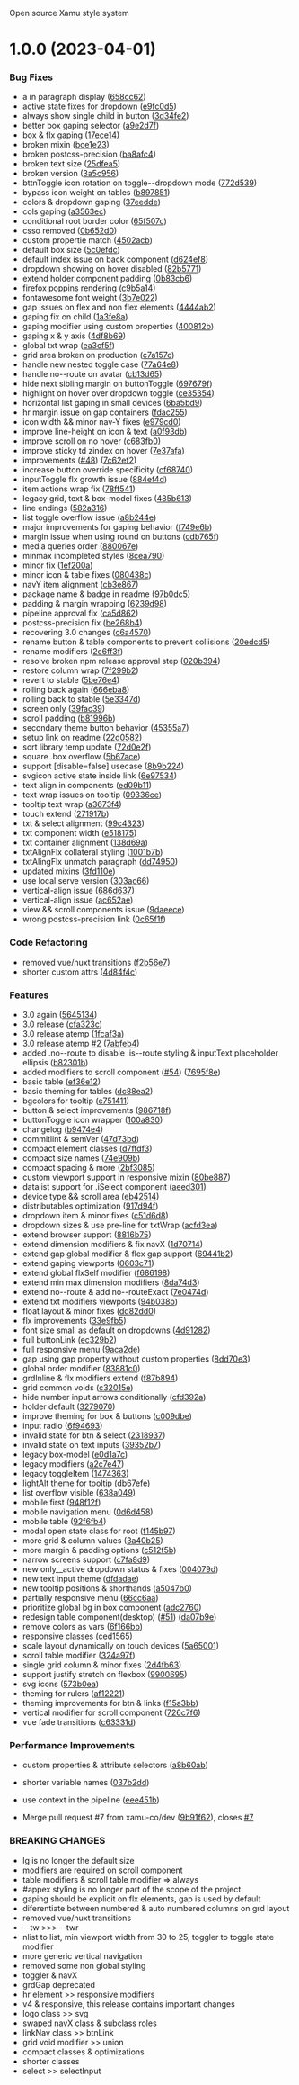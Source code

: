 Open source Xamu style system

# 1.0.0 (2023-04-01)


### Bug Fixes

* a in paragraph display ([658cc62](https://github.com/xamu-co/style-system/commit/658cc624595a94dbf9cf079a248a823771854ea0))
* active state fixes for dropdown ([e9fc0d5](https://github.com/xamu-co/style-system/commit/e9fc0d57581da6e97024a5b024b49af21830ee77))
* always show single child in button ([3d34fe2](https://github.com/xamu-co/style-system/commit/3d34fe2786f4225516f6adeb21f6268b1b4a3602))
* better box gaping selector ([a9e2d7f](https://github.com/xamu-co/style-system/commit/a9e2d7f1cb94bfde1524c888c2781243685c32da))
* box & flx gaping ([17ece14](https://github.com/xamu-co/style-system/commit/17ece14cbc0cfc7b7786b467fb3bda463deae97b))
* broken mixin ([bce1e23](https://github.com/xamu-co/style-system/commit/bce1e2324f1f76f82c6242b5a88ee46b1d92ef8c))
* broken postcss-precision ([ba8afc4](https://github.com/xamu-co/style-system/commit/ba8afc442310d15b2ce3423c52e9dc8f270e94f9))
* broken text size ([25dfea5](https://github.com/xamu-co/style-system/commit/25dfea598ac4cb385df6736e6067be05955e708e))
* broken version ([3a5c956](https://github.com/xamu-co/style-system/commit/3a5c9567839ba379654ae33c949e8bb66ca07089))
* bttnToggle icon rotation on toggle--dropdown mode ([772d539](https://github.com/xamu-co/style-system/commit/772d539b9f3fb37818021b9075ae8dfc42d8eb6f))
* bypass icon weight on tables ([b897851](https://github.com/xamu-co/style-system/commit/b897851aafc04bba11e5dd9f88384ee4260d4b57))
* colors & dropdown gaping ([37eedde](https://github.com/xamu-co/style-system/commit/37eedde0c90abc41f24cfbf2f5e7c7e177605d25))
* cols gaping ([a3563ec](https://github.com/xamu-co/style-system/commit/a3563ecbe6c85bcfc6ce5069288c6592e472c074))
* conditional root border color ([65f507c](https://github.com/xamu-co/style-system/commit/65f507cb677ca7c93ba228d315cba0ff4bb09952))
* csso removed ([0b652d0](https://github.com/xamu-co/style-system/commit/0b652d0cfdb387501dff1c671173db4127b69935))
* custom propertie match ([4502acb](https://github.com/xamu-co/style-system/commit/4502acb56e42429755a08cc1733e0302b37935ed))
* default box size ([5c0efdc](https://github.com/xamu-co/style-system/commit/5c0efdc1499ecdc7cc31f08c5e1ce4be48e82ec2))
* default index issue on back component ([d624ef8](https://github.com/xamu-co/style-system/commit/d624ef8556cbe3134b9d3cfc5e81fbd094472a93))
* dropdown showing on hover disabled ([82b5771](https://github.com/xamu-co/style-system/commit/82b577108d902c910ad198bc60eb4b6a6dea4ea7))
* extend holder component padding ([0b83cb6](https://github.com/xamu-co/style-system/commit/0b83cb655399a3b97f7927ab672f60e27ce4430b))
* firefox poppins rendering ([c9b5a14](https://github.com/xamu-co/style-system/commit/c9b5a14bb77ba1b98fe370983f20e5a4d560dd23))
* fontawesome font weight ([3b7e022](https://github.com/xamu-co/style-system/commit/3b7e022045a404e8131f234fcc76f24f16985f23))
* gap issues on flex and non flex elements ([4444ab2](https://github.com/xamu-co/style-system/commit/4444ab29bb6bdd4e8c8ad101b0fd29bcd218b3f8))
* gaping fix on child ([1a3fe8a](https://github.com/xamu-co/style-system/commit/1a3fe8ac9039df0803adab3b9f34563a4a7ceec5))
* gaping modifier using custom properties ([400812b](https://github.com/xamu-co/style-system/commit/400812bc7917f210d7b95842c7725cb094ba3f87))
* gaping x & y axis ([4df8b69](https://github.com/xamu-co/style-system/commit/4df8b69b56bd439c098a421bdebba637f847a597))
* global txt wrap ([ea3cf5f](https://github.com/xamu-co/style-system/commit/ea3cf5f42d293b230339bddd346f7934607317d2))
* grid area broken on production ([c7a157c](https://github.com/xamu-co/style-system/commit/c7a157cb273ec86fb2f86a89b12ecc7f12bdb57f))
* handle new nested toggle case ([77a64e8](https://github.com/xamu-co/style-system/commit/77a64e864b68e8dfcee0ad6f2a571c299b5ef3d3))
* handle no--route on avatar ([cb13d65](https://github.com/xamu-co/style-system/commit/cb13d653aa3584d44242efdf12fe9d1befa11df8))
* hide next sibling margin on buttonToggle ([697679f](https://github.com/xamu-co/style-system/commit/697679f1bbe4a8c47d613d163710ba6bc9abcc31))
* highlight on hover over dropdown toggle ([ce35354](https://github.com/xamu-co/style-system/commit/ce35354ce2abaac00c84dedbb235dbc6dbdfadd8))
* horizontal list gaping in small devices ([6ba5bd9](https://github.com/xamu-co/style-system/commit/6ba5bd9fee09e8cf153f79d2d52c7e2fd1f971ce))
* hr margin issue on gap containers ([fdac255](https://github.com/xamu-co/style-system/commit/fdac25526b6e3c63b2a5d8d9a3d0bc7cea735d79))
* icon width && minor nav-Y fixes ([e979cd0](https://github.com/xamu-co/style-system/commit/e979cd0ba214f4a2191b378ac78e22870f272e27))
* improve line-height on icon & text ([a0f93db](https://github.com/xamu-co/style-system/commit/a0f93dbb17f0dd46418d2eac8b0fc545ab793c0a))
* improve scroll on no hover ([c683fb0](https://github.com/xamu-co/style-system/commit/c683fb0ef0720f5310b2add2100a282d4effde1d))
* improve sticky td zindex on hover ([7e37afa](https://github.com/xamu-co/style-system/commit/7e37afa1f511ced7e2b11e0fc6330eff2cce7906))
* improvements ([#48](https://github.com/xamu-co/style-system/issues/48)) ([7c62ef2](https://github.com/xamu-co/style-system/commit/7c62ef2605cf1d712c7f1415aea127287c0ab5dc))
* increase button override specificity ([cf68740](https://github.com/xamu-co/style-system/commit/cf687404a0232dbcdb03debb546e727393e003cb))
* inputToggle flx growth issue ([884ef4d](https://github.com/xamu-co/style-system/commit/884ef4d3475b745a996a621705ec9d691aa0e8b2))
* item actions wrap fix ([78ff541](https://github.com/xamu-co/style-system/commit/78ff54113027423ed8f9abdbf7632c8efe8894f8))
* legacy grid, text & box-model fixes ([485b613](https://github.com/xamu-co/style-system/commit/485b613c70fb4510a4740c40b9ee7ea8b230d9cc))
* line endings ([582a316](https://github.com/xamu-co/style-system/commit/582a3161fffd64ce604ed31707f73d16f1499944))
* list toggle overflow issue ([a8b244e](https://github.com/xamu-co/style-system/commit/a8b244e3116fae1b775dd456d800c0b844a6171a))
* major improvements for gaping behavior ([f749e6b](https://github.com/xamu-co/style-system/commit/f749e6bc33a2abea61a40ebd1a39f5abe2a616c5))
* margin issue when using round on buttons ([cdb765f](https://github.com/xamu-co/style-system/commit/cdb765f18602410eceb7aca9271d624ba04deee6))
* media queries order ([880067e](https://github.com/xamu-co/style-system/commit/880067e1600d9ff3fd94f4638460c89ab7d5f19c))
* minmax incompleted styles ([8cea790](https://github.com/xamu-co/style-system/commit/8cea79024229e8f6e7824497d512a9eaaba9db87))
* minor fix ([1ef200a](https://github.com/xamu-co/style-system/commit/1ef200a0f0529e01cff30732b28560743b6ae9a7))
* minor icon & table fixes ([080438c](https://github.com/xamu-co/style-system/commit/080438cb31e2e227ce666e8f2f5731591c6a784c))
* navY item alignment ([cb3e867](https://github.com/xamu-co/style-system/commit/cb3e867d6f4d7c45911d4a2914668a716ed9dfb1))
* package name & badge in readme ([97b0dc5](https://github.com/xamu-co/style-system/commit/97b0dc56c77cfbc14a7a35cf02a9c7a4da125309))
* padding & margin wrapping ([6239d98](https://github.com/xamu-co/style-system/commit/6239d9800b4bad86789d88851373de565396e0fc))
* pipeline approval fix ([ca5d862](https://github.com/xamu-co/style-system/commit/ca5d8629c567d7fd33fc72954d61b7d198e31a03))
* postcss-precision fix ([be268b4](https://github.com/xamu-co/style-system/commit/be268b48cb40b2438c31e0f9252f439a0a6acade))
* recovering 3.0 changes ([c6a4570](https://github.com/xamu-co/style-system/commit/c6a4570516e0747f51909e6a2ec0cf6ca85b3e03))
* rename button & table components to prevent collisions ([20edcd5](https://github.com/xamu-co/style-system/commit/20edcd5a3134181005c682ea47901cc3cc10a617))
* rename modifiers ([2c6ff3f](https://github.com/xamu-co/style-system/commit/2c6ff3fa2332d4f22373bda5253f2bec7f3c48f0))
* resolve broken npm release approval step ([020b394](https://github.com/xamu-co/style-system/commit/020b3946a3b44ea671ec758450ce4ba630469f05))
* restore column wrap ([7f299b2](https://github.com/xamu-co/style-system/commit/7f299b2902e27ccfdfa474e703a849839d30edd3))
* revert to stable ([5be76e4](https://github.com/xamu-co/style-system/commit/5be76e4d453be0086e42f489007304568693e4cc))
* rolling back again ([666eba8](https://github.com/xamu-co/style-system/commit/666eba8952060d6fe40c52718af484134716bfb8))
* rolling back to stable ([5e3347d](https://github.com/xamu-co/style-system/commit/5e3347d92e224f9d9941a476e992bbce36a7d7e8))
* screen only ([39fac39](https://github.com/xamu-co/style-system/commit/39fac3992ebf4b230cc5010b38e8a0075bbce76c))
* scroll padding ([b81996b](https://github.com/xamu-co/style-system/commit/b81996b897dab30e236e62276dd0518f0dc6d7e9))
* secondary theme button behavior ([45355a7](https://github.com/xamu-co/style-system/commit/45355a7c19e619092987741ff710f50d2832831c))
* setup link on readme ([22d0582](https://github.com/xamu-co/style-system/commit/22d058287d7f619b25a640e896a190991b5800c3))
* sort library temp update ([72d0e2f](https://github.com/xamu-co/style-system/commit/72d0e2fb86cefe60b96f21f52a68c649927b6313))
* square .box overflow ([5b67ace](https://github.com/xamu-co/style-system/commit/5b67acef7c188a4278d221918ef23671515a0b10))
* support [disable=false] usecase ([8b9b224](https://github.com/xamu-co/style-system/commit/8b9b2244c5a5c05305dda88a1eeff6538fa1c84d))
* svgicon active state inside link ([6e97534](https://github.com/xamu-co/style-system/commit/6e97534f980fec498f0e176a37d334fb44e01068))
* text align in components ([ed09b11](https://github.com/xamu-co/style-system/commit/ed09b11c78f35c88c6915b961d30ee319c1e1cdd))
* text wrap issues on tooltip ([09336ce](https://github.com/xamu-co/style-system/commit/09336ce19a5c5d95c1e0f29aa4594841f72c0298))
* tooltip text wrap ([a3673f4](https://github.com/xamu-co/style-system/commit/a3673f437793f74bbeb328d87c7e8989bc190bdf))
* touch extend ([271917b](https://github.com/xamu-co/style-system/commit/271917b35560b011f33cb1c809475fb7d4e25a9c))
* txt & select alignment ([99c4323](https://github.com/xamu-co/style-system/commit/99c4323e4130a8d5e1cc2d356bca4013e0e8e501))
* txt component width ([e518175](https://github.com/xamu-co/style-system/commit/e518175a9e03be90c7d560ef8b8af4438971cdd7))
* txt container alignment ([138d69a](https://github.com/xamu-co/style-system/commit/138d69ab9b03d65a18bc4efe10e58d42e8ba0f5c))
* txtAlignFlx collateral styling ([1001b7b](https://github.com/xamu-co/style-system/commit/1001b7becf7814c4296b95aa5a745cc7649d74ea))
* txtAlingFlx unmatch paragraph ([dd74950](https://github.com/xamu-co/style-system/commit/dd74950179038e9bcba99e1a8d6f5da68ca29560))
* updated mixins ([3fd110e](https://github.com/xamu-co/style-system/commit/3fd110e123a74cdf90214432c0b0343257d7bf6a))
* use local serve version ([303ac66](https://github.com/xamu-co/style-system/commit/303ac665e84c05e14756e0108541d92ecf3207e0))
* vertical-align issue ([686d637](https://github.com/xamu-co/style-system/commit/686d6379423b4196692d1100552057e7715ba21c))
* vertical-align issue ([ac652ae](https://github.com/xamu-co/style-system/commit/ac652ae799a02965ae303902844a093e2dd2db33))
* view && scroll components issue ([9daeece](https://github.com/xamu-co/style-system/commit/9daeecef0e839a5f16c776953dd6869c603b3421))
* wrong postcss-precision link ([0c65f1f](https://github.com/xamu-co/style-system/commit/0c65f1fc8665575f6e31554c444221bf9e168670))


### Code Refactoring

* removed vue/nuxt transitions ([f2b56e7](https://github.com/xamu-co/style-system/commit/f2b56e7d07797648e0acd90ae162a07e71ef6f60))
* shorter custom attrs ([4d84f4c](https://github.com/xamu-co/style-system/commit/4d84f4c1211a045ddc0aeedd360477a26dfd006b))


### Features

* 3.0 again ([5645134](https://github.com/xamu-co/style-system/commit/56451340424878fc38d1571bdd39945de5e52582))
* 3.0 release ([cfa323c](https://github.com/xamu-co/style-system/commit/cfa323c153c1edd4a1888572f8363d8814e67b13))
* 3.0 release atemp ([1fcaf3a](https://github.com/xamu-co/style-system/commit/1fcaf3a5b4505cebfca9c413c80cf0cc1f0026b3))
* 3.0 release atemp [#2](https://github.com/xamu-co/style-system/issues/2) ([7abfeb4](https://github.com/xamu-co/style-system/commit/7abfeb4dcf0b30e260b4ed9f353ff160fbdbeec9))
* added .no--route to disable .is--route styling & inputText placeholder ellipsis ([b82301b](https://github.com/xamu-co/style-system/commit/b82301b0e412617da0bd3d4836b45bcdaa5300ed))
* added modifiers to scroll component ([#54](https://github.com/xamu-co/style-system/issues/54)) ([7695f8e](https://github.com/xamu-co/style-system/commit/7695f8eedff4164d5a9fb72634c08f9e17e9e398))
* basic table ([ef36e12](https://github.com/xamu-co/style-system/commit/ef36e12665f07700ce54adf43e56cfeef420244c))
* basic theming for tables ([dc88ea2](https://github.com/xamu-co/style-system/commit/dc88ea2240bbeb602bc78dd14b3f01e4f3141baf))
* bgcolors for tooltip ([e751411](https://github.com/xamu-co/style-system/commit/e7514116009d41c87ddd36318f630f7c5b7d8e74))
* button & select improvements ([986718f](https://github.com/xamu-co/style-system/commit/986718f94cba35904930718e69d889bcd8b54be2))
* buttonToggle icon wrapper ([100a830](https://github.com/xamu-co/style-system/commit/100a830b512668c6da8d62a04312a716f345d338))
* changelog ([b9474e4](https://github.com/xamu-co/style-system/commit/b9474e405a49b78b0ff40ea35ba152153637895e))
* commitlint & semVer ([47d73bd](https://github.com/xamu-co/style-system/commit/47d73bd91475719abf8e11816bb740949aea00ae))
* compact element classes ([d7ffdf3](https://github.com/xamu-co/style-system/commit/d7ffdf382772e596d462295a69502b1d51f5d7f9))
* compact size names ([74e909b](https://github.com/xamu-co/style-system/commit/74e909b68b82822228212f73b1c2b49218d75a6b))
* compact spacing & more ([2bf3085](https://github.com/xamu-co/style-system/commit/2bf3085027806747a110d83f93c738acf01ec7e7))
* custom viewport support in responsive mixin ([80be887](https://github.com/xamu-co/style-system/commit/80be88774125ade8ffe0178090712021eb0228df))
* datalist support for .iSelect component ([aeed301](https://github.com/xamu-co/style-system/commit/aeed30142e440781552dfa95ff03b5be98e7b716))
* device type && scroll area ([eb42514](https://github.com/xamu-co/style-system/commit/eb42514bcaaa3caaea4086df32473f44032390f7))
* distributables optimization ([917d94f](https://github.com/xamu-co/style-system/commit/917d94fafecb833508031fa91924e9bc4501d4fb))
* dropdown item & minor fixes ([c51d6d8](https://github.com/xamu-co/style-system/commit/c51d6d82cd3338ab0f34529555fa16379c91438e))
* dropdown sizes & use pre-line for txtWrap ([acfd3ea](https://github.com/xamu-co/style-system/commit/acfd3ea3699fff26ca5877b398749f03e3573e98))
* extend browser support ([8816b75](https://github.com/xamu-co/style-system/commit/8816b7502ca35d6e1f55333a9f4a4f70cb37bdc9))
* extend dimension modifiers & fix navX ([1d70714](https://github.com/xamu-co/style-system/commit/1d70714644d35ca4c5b6e389c5da4ea08cfd022d))
* extend gap global modifier & flex gap support ([69441b2](https://github.com/xamu-co/style-system/commit/69441b22ff7fdf925289c1a91006f973faa8bcac))
* extend gaping viewports ([0603c71](https://github.com/xamu-co/style-system/commit/0603c7141177f1d830f2d272e940207964890f17))
* extend global flxSelf modifier ([f686198](https://github.com/xamu-co/style-system/commit/f686198a1540e087bdb2e24805f580434e2f3cd7))
* extend min max dimension modifiers ([8da74d3](https://github.com/xamu-co/style-system/commit/8da74d32826e7593275344fcd49fe7cdc5f83d29))
* extend no--route & add no--routeExact ([7e0474d](https://github.com/xamu-co/style-system/commit/7e0474d0d39d16147dce2ea8612f4bdc8191d276))
* extend txt modifiers viewports ([94b038b](https://github.com/xamu-co/style-system/commit/94b038bdf2b6c178a76aa1e1ed33b75650e956ab))
* float layout & minor fixes ([dd82dd0](https://github.com/xamu-co/style-system/commit/dd82dd00813dd39821a3ec442492af27fde5bdf5))
* flx improvements ([33e9fb5](https://github.com/xamu-co/style-system/commit/33e9fb5c427e7366180036a113bdd48ef2757af2))
* font size small as default on dropdowns ([4d91282](https://github.com/xamu-co/style-system/commit/4d912821edb6358691f8ac0c5105bfa7b99abd2d))
* full buttonLink ([ec329b2](https://github.com/xamu-co/style-system/commit/ec329b29369cfb4f2bb8b739d121562643f4cde8))
* full responsive menu ([9aca2de](https://github.com/xamu-co/style-system/commit/9aca2de180aa2ed4eba51cc76a6aa6aa04e26883))
* gap using gap property without custom properties ([8dd70e3](https://github.com/xamu-co/style-system/commit/8dd70e31a0e932ce5e15114da7cc11266eddd7e2))
* global order modifier ([83881c0](https://github.com/xamu-co/style-system/commit/83881c0750ffb5d3f305daa0dba9981232c95728))
* grdInline & flx modifiers extend ([f87b894](https://github.com/xamu-co/style-system/commit/f87b894972523f548462f373be4027547b424f5a))
* grid common voids ([c32015e](https://github.com/xamu-co/style-system/commit/c32015e9d3fb380a53bef7b01f89a022c6364768))
* hide number input arrows conditionally ([cfd392a](https://github.com/xamu-co/style-system/commit/cfd392a755b02533a4eff9f747e64054196a680a))
* holder default ([3279070](https://github.com/xamu-co/style-system/commit/327907055f0619665fd63efcdc52e9c733a5471b))
* improve theming for box & buttons ([c009dbe](https://github.com/xamu-co/style-system/commit/c009dbe7536ec55aea992caf679cef643c632ce2))
* input radio ([6f94693](https://github.com/xamu-co/style-system/commit/6f94693d04aba44193e9257809d3cbc6137b9260))
* invalid state for btn & select ([2318937](https://github.com/xamu-co/style-system/commit/2318937c6df3000179fc88e48051d656f4764e3e))
* invalid state on text inputs ([39352b7](https://github.com/xamu-co/style-system/commit/39352b79b5f3c609aa3c0902b64b32cfebc3fbc6))
* legacy box-model ([e0d1a7c](https://github.com/xamu-co/style-system/commit/e0d1a7c1ccbd46907078e4895b4d75b09bdb2204))
* legacy modifiers ([a2c7e47](https://github.com/xamu-co/style-system/commit/a2c7e47028f26a078b7ab90ec71c53721a3827ae))
* legacy toggleItem ([1474363](https://github.com/xamu-co/style-system/commit/1474363ff4aa693977a0d6e3f3331b7589292db4))
* lightAlt theme for tooltip ([db67efe](https://github.com/xamu-co/style-system/commit/db67efe738c4f94134bac09712312067c73d9350))
* list overflow visible ([638a049](https://github.com/xamu-co/style-system/commit/638a049860738db25509c2f8090ce2db828e2413))
* mobile first ([948f12f](https://github.com/xamu-co/style-system/commit/948f12fdc5119700ea71eadb842b2ee5cc568c21))
* mobile navigation menu ([0d6d458](https://github.com/xamu-co/style-system/commit/0d6d458aede3a442952741337a7067c8bef18511))
* mobile table ([92f6fb4](https://github.com/xamu-co/style-system/commit/92f6fb447fdad40801e9aafdf8800b6a1ca95294))
* modal open state class for root ([f145b97](https://github.com/xamu-co/style-system/commit/f145b97da2857f31851e49447f30c80cde305494))
* more grid & column values ([3a40b25](https://github.com/xamu-co/style-system/commit/3a40b25fb1017f0aca5734ef412ed53d3bd2028b))
* more margin & padding options ([c512f5b](https://github.com/xamu-co/style-system/commit/c512f5b93c7801849f719a9741faae05b0ebefc8))
* narrow screens support ([c7fa8d9](https://github.com/xamu-co/style-system/commit/c7fa8d93746596dba5c83e576630823a913ce88e))
* new only__active dropdown status & fixes ([004079d](https://github.com/xamu-co/style-system/commit/004079d1695e30273e8d6ae9dfafdd98eca3e10c))
* new text input theme ([dfdadae](https://github.com/xamu-co/style-system/commit/dfdadae6757d1a3cf529915e604289cce5ff2d92))
* new tooltip positions & shorthands ([a5047b0](https://github.com/xamu-co/style-system/commit/a5047b0e87699c39a95bf89f4a56c42a7ab595fa))
* partially responsive menu ([66cc6aa](https://github.com/xamu-co/style-system/commit/66cc6aa08e752f7b3e5c2d0bc5aac5f295e9faef))
* prioritize global bg in box component ([adc2760](https://github.com/xamu-co/style-system/commit/adc276046f9f4030952678d1039c30bf7472cc46))
* redesign table component(desktop) ([#51](https://github.com/xamu-co/style-system/issues/51)) ([da07b9e](https://github.com/xamu-co/style-system/commit/da07b9e3115ba7a381eb11161a0de7e040070cea))
* remove colors as vars ([6f166bb](https://github.com/xamu-co/style-system/commit/6f166bb779e1987bf36cf7de6e5201669ed4de27))
* responsive classes ([ced1565](https://github.com/xamu-co/style-system/commit/ced15650500954c45fe13396c8bfd9b9535da56a))
* scale layout dynamically on touch devices ([5a65001](https://github.com/xamu-co/style-system/commit/5a6500179756ea7bc9d75ddaeb9aedb947ab6624))
* scroll table modifier ([324a97f](https://github.com/xamu-co/style-system/commit/324a97feb1a13cc645a2ada1d18f93f8262fd162))
* single grid column & minor fixes ([2d4fb63](https://github.com/xamu-co/style-system/commit/2d4fb63c4b09c71d6812faa31359cb76ab4201ec))
* support justify stretch on flexbox ([9900695](https://github.com/xamu-co/style-system/commit/99006951c25a98945f689a267c358bac453caedf))
* svg icons ([573b0ea](https://github.com/xamu-co/style-system/commit/573b0ea295e39389e4284223a5c9899ba1e675d3))
* theming for rulers ([af12221](https://github.com/xamu-co/style-system/commit/af122210aaac10f9f62efec596d0b010f42448d7))
* theming improvements for btn & links ([f15a3bb](https://github.com/xamu-co/style-system/commit/f15a3bb9f554763122b18cc934e5c558e065401a))
* vertical modifier for scroll component ([726c7f6](https://github.com/xamu-co/style-system/commit/726c7f612ffa9ec0f92743da3993b96eeab5337d))
* vue fade transitions ([c63331d](https://github.com/xamu-co/style-system/commit/c63331d8de7e5a69390c04319fb0094293302740))


### Performance Improvements

* custom properties & attribute selectors ([a8b60ab](https://github.com/xamu-co/style-system/commit/a8b60ab82c22c04958d13b7db7dfb53202f3fb50))
* shorter variable names ([037b2dd](https://github.com/xamu-co/style-system/commit/037b2dd77f254c1f77992ada910c61ecc3b2a3f3))
* use context in the pipeline ([eee451b](https://github.com/xamu-co/style-system/commit/eee451bdebd74d354fe6ff7283c437b6243614a9))


* Merge pull request #7 from xamu-co/dev ([9b91f62](https://github.com/xamu-co/style-system/commit/9b91f623a593547f0f8a357a6fe03c1ea1e36759)), closes [#7](https://github.com/xamu-co/style-system/issues/7)


### BREAKING CHANGES

* lg is no longer the default size
* modifiers are required on scroll component
* table modifiers & scroll table modifier => always
* #appex styling is no longer part of the scope of the project
* gaping should be explicit on flx elements, gap is used by default
* diferentiate between numbered & auto numbered columns on grd layout
* removed vue/nuxt transitions
* --tw >>> --twr
* nlist to list, min viewport width from 30 to 25, toggler to toggle state modifier
* more generic vertical navigation
* removed some non global styling
* toggler & navX
* grdGap deprecated
* hr element >> responsive modifiers
* v4 & responsive, this release contains important changes
* logo class >> svg
* swaped navX class & subclass roles
* linkNav class >> btnLink
* grid void modifier >> union
* compact classes & optimizations
* shorter classes
* select >> selectInput
